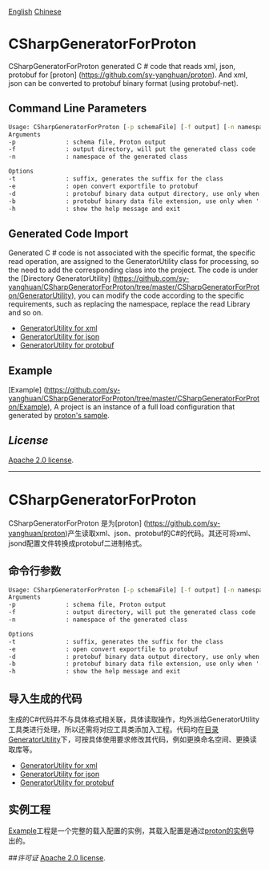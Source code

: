 [English](https://github.com/sy-yanghuan/CSharpGeneratorForProton#csharpgeneratorforproton)   [Chinese](https://github.com/sy-yanghuan/CSharpGeneratorForProton#csharpgeneratorforproton-1)  
# CSharpGeneratorForProton
CSharpGeneratorForProton generated C # code that reads xml, json, protobuf for [proton] (https://github.com/sy-yanghuan/proton). And xml, json can be converted to protobuf binary format (using protobuf-net).
## Command Line Parameters
```cmd
Usage: CSharpGeneratorForProton [-p schemaFile] [-f output] [-n namespace]
Arguments 
-p              : schema file, Proton output
-f              : output directory, will put the generated class code
-n              : namespace of the generated class 

Options
-t              : suffix, generates the suffix for the class  
-e              : open convert exportfile to protobuf
-d              : protobuf binary data output directory, use only when '-e' exists  
-b              : protobuf binary data file extension, use only when '-e' exists
-h              : show the help message and exit 
```
## Generated Code Import
Generated C # code is not associated with the specific format, the specific read operation, are assigned to the GeneratorUtility class for processing, so the need to add the corresponding class into the project. The code is under the [Directory GeneratorUtility] (https://github.com/sy-yanghuan/CSharpGeneratorForProton/tree/master/CSharpGeneratorForProton/GeneratorUtility), you can modify the code according to the specific requirements, such as replacing the namespace, replace the read Library and so on.
- [GeneratorUtility for xml](https://github.com/sy-yanghuan/CSharpGeneratorForProton/blob/master/CSharpGeneratorForProton/CSharpGeneratorForProton/GeneratorUtility/XmlLoader.cs)
- [GeneratorUtility for json](https://github.com/sy-yanghuan/CSharpGeneratorForProton/blob/master/CSharpGeneratorForProton/CSharpGeneratorForProton/GeneratorUtility/JsonLoader.cs)
- [GeneratorUtility for protobuf](https://github.com/sy-yanghuan/CSharpGeneratorForProton/blob/master/CSharpGeneratorForProton/CSharpGeneratorForProton/GeneratorUtility/ProtobufLoader.cs)  

## Example
[Example] (https://github.com/sy-yanghuan/CSharpGeneratorForProton/tree/master/CSharpGeneratorForProton/Example), A project is an instance of a full load configuration that generated by [proton's sample](https://github.com/sy-yanghuan/proton/tree/master/sample).

## *License*
[Apache 2.0 license](https://github.com/sy-yanghuan/CSharpGeneratorForProton/blob/master/LICENSE).

_____________________
# CSharpGeneratorForProton
CSharpGeneratorForProton 是为[proton] (https://github.com/sy-yanghuan/proton)产生读取xml、json、protobuf的C#的代码。其还可将xml、jsond配置文件转换成protobuf二进制格式。
## 命令行参数
```cmd
Usage: CSharpGeneratorForProton [-p schemaFile] [-f output] [-n namespace]
Arguments 
-p              : schema file, Proton output
-f              : output directory, will put the generated class code
-n              : namespace of the generated class 

Options
-t              : suffix, generates the suffix for the class  
-e              : open convert exportfile to protobuf
-d              : protobuf binary data output directory, use only when '-e' exists  
-b              : protobuf binary data file extension, use only when '-e' exists
-h              : show the help message and exit 
```
## 导入生成的代码
生成的C#代码并不与具体格式相关联，具体读取操作，均外派给GeneratorUtility工具类进行处理，所以还需将对应工具类添加入工程。代码均在[目录GeneratorUtility](https://github.com/sy-yanghuan/CSharpGeneratorForProton/tree/master/CSharpGeneratorForProton/CSharpGeneratorForProton/GeneratorUtility)下，可按具体使用要求修改其代码，例如更换命名空间、更换读取库等。
- [GeneratorUtility for xml](https://github.com/sy-yanghuan/CSharpGeneratorForProton/blob/master/CSharpGeneratorForProton/CSharpGeneratorForProton/GeneratorUtility/XmlLoader.cs)
- [GeneratorUtility for json](https://github.com/sy-yanghuan/CSharpGeneratorForProton/blob/master/CSharpGeneratorForProton/CSharpGeneratorForProton/GeneratorUtility/JsonLoader.cs)
- [GeneratorUtility for protobuf](https://github.com/sy-yanghuan/CSharpGeneratorForProton/blob/master/CSharpGeneratorForProton/CSharpGeneratorForProton/GeneratorUtility/ProtobufLoader.cs)  

## 实例工程
[Example](https://github.com/sy-yanghuan/CSharpGeneratorForProton/tree/master/CSharpGeneratorForProton/Example)工程是一个完整的载入配置的实例，其载入配置是通过[proton的实例](https://github.com/sy-yanghuan/proton/tree/master/sample)导出的。

##*许可证*
[Apache 2.0 license](https://github.com/sy-yanghuan/CSharpGeneratorForProton/blob/master/LICENSE).
